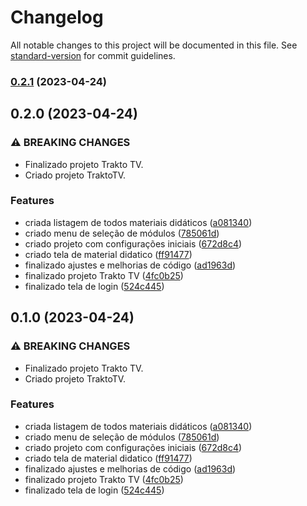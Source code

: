 # Changelog

All notable changes to this project will be documented in this file. See [standard-version](https://github.com/conventional-changelog/standard-version) for commit guidelines.

### [0.2.1](https://github.com/ericMayer/trakto-tv/compare/v0.2.0...v0.2.1) (2023-04-24)

## 0.2.0 (2023-04-24)


### ⚠ BREAKING CHANGES

* Finalizado projeto Trakto TV.
* Criado projeto TraktoTV.

### Features

* criada listagem de todos materiais didáticos ([a081340](https://github.com/ericMayer/trakto-tv/commit/a081340fe08735c6c09dc6ad05bab2c8dc6296f3))
* criado menu de seleção de módulos ([785061d](https://github.com/ericMayer/trakto-tv/commit/785061dd7e5566ea339fb7b9b5cbb26e68680b01))
* criado projeto com configurações iniciais ([672d8c4](https://github.com/ericMayer/trakto-tv/commit/672d8c4a9b3d5b1f10b1183cc21f07b23b41ba6e))
* criado tela de material didatico ([ff91477](https://github.com/ericMayer/trakto-tv/commit/ff914776e1801689eb5b27dd975abfcc7de73d06))
* finalizado ajustes e melhorias de código ([ad1963d](https://github.com/ericMayer/trakto-tv/commit/ad1963d5ed364f2ab73090c112f484478b71bed1))
* finalizado projeto Trakto TV ([4fc0b25](https://github.com/ericMayer/trakto-tv/commit/4fc0b2565cb1ae251d49052547a26f6bf4060777))
* finalizado tela de login ([524c445](https://github.com/ericMayer/trakto-tv/commit/524c445f29fd1b7f8b5bf70c72e496d3ec8b6a5b))

## 0.1.0 (2023-04-24)


### ⚠ BREAKING CHANGES

* Finalizado projeto Trakto TV.
* Criado projeto TraktoTV.

### Features

* criada listagem de todos materiais didáticos ([a081340](https://github.com/ericMayer/trakto-tv/commit/a081340fe08735c6c09dc6ad05bab2c8dc6296f3))
* criado menu de seleção de módulos ([785061d](https://github.com/ericMayer/trakto-tv/commit/785061dd7e5566ea339fb7b9b5cbb26e68680b01))
* criado projeto com configurações iniciais ([672d8c4](https://github.com/ericMayer/trakto-tv/commit/672d8c4a9b3d5b1f10b1183cc21f07b23b41ba6e))
* criado tela de material didatico ([ff91477](https://github.com/ericMayer/trakto-tv/commit/ff914776e1801689eb5b27dd975abfcc7de73d06))
* finalizado ajustes e melhorias de código ([ad1963d](https://github.com/ericMayer/trakto-tv/commit/ad1963d5ed364f2ab73090c112f484478b71bed1))
* finalizado projeto Trakto TV ([4fc0b25](https://github.com/ericMayer/trakto-tv/commit/4fc0b2565cb1ae251d49052547a26f6bf4060777))
* finalizado tela de login ([524c445](https://github.com/ericMayer/trakto-tv/commit/524c445f29fd1b7f8b5bf70c72e496d3ec8b6a5b))
